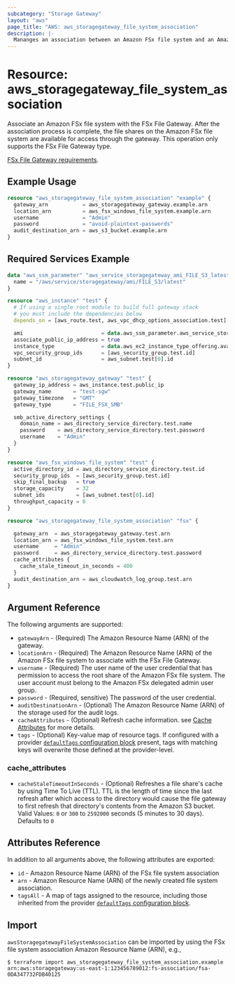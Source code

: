 ```yaml
---
subcategory: "Storage Gateway"
layout: "aws"
page_title: "AWS: aws_storagegateway_file_system_association"
description: |-
  Mananges an association between an Amazon FSx file system and an Amazon FSx File Gateway.
---
```


# Resource: aws_storagegateway_file_system_association

Associate an Amazon FSx file system with the FSx File Gateway. After the association process is complete, the file shares on the Amazon FSx file system are available for access through the gateway. This operation only supports the FSx File Gateway type.

[FSx File Gateway requirements](https://docs.aws.amazon.com/filegateway/latest/filefsxw/Requirements.html).

## Example Usage

```terraform
resource "aws_storagegateway_file_system_association" "example" {
  gateway_arn           = aws_storagegateway_gateway.example.arn
  location_arn          = aws_fsx_windows_file_system.example.arn
  username              = "Admin"
  password              = "avoid-plaintext-passwords"
  audit_destination_arn = aws_s3_bucket.example.arn
}
```

## Required Services Example

```terraform
data "aws_ssm_parameter" "aws_service_storagegateway_ami_FILE_S3_latest" {
  name = "/aws/service/storagegateway/ami/FILE_S3/latest"
}

resource "aws_instance" "test" {
  # If using a single root module to build full gateway stack
  # you must include the dependencies below
  depends_on = [aws_route.test, aws_vpc_dhcp_options_association.test]

  ami                         = data.aws_ssm_parameter.aws_service_storagegateway_ami_FILE_S3_latest.value
  associate_public_ip_address = true
  instance_type               = data.aws_ec2_instance_type_offering.available.instance_type
  vpc_security_group_ids      = [aws_security_group.test.id]
  subnet_id                   = aws_subnet.test[0].id
}

resource "aws_storagegateway_gateway" "test" {
  gateway_ip_address = aws_instance.test.public_ip
  gateway_name       = "test-sgw"
  gateway_timezone   = "GMT"
  gateway_type       = "FILE_FSX_SMB"

  smb_active_directory_settings {
    domain_name = aws_directory_service_directory.test.name
    password    = aws_directory_service_directory.test.password
    username    = "Admin"
  }
}

resource "aws_fsx_windows_file_system" "test" {
  active_directory_id = aws_directory_service_directory.test.id
  security_group_ids  = [aws_security_group.test.id]
  skip_final_backup   = true
  storage_capacity    = 32
  subnet_ids          = [aws_subnet.test[0].id]
  throughput_capacity = 8
}

resource "aws_storagegateway_file_system_association" "fsx" {

  gateway_arn  = aws_storagegateway_gateway.test.arn
  location_arn = aws_fsx_windows_file_system.test.arn
  username     = "Admin"
  password     = aws_directory_service_directory.test.password
  cache_attributes {
    cache_stale_timeout_in_seconds = 400
  }
  audit_destination_arn = aws_cloudwatch_log_group.test.arn
}
```

## Argument Reference

The following arguments are supported:

* `gatewayArn` - (Required) The Amazon Resource Name (ARN) of the gateway.
* `locationArn` - (Required) The Amazon Resource Name (ARN) of the Amazon FSx file system to associate with the FSx File Gateway.
* `username` - (Required) The user name of the user credential that has permission to access the root share of the Amazon FSx file system. The user account must belong to the Amazon FSx delegated admin user group.
* `password` - (Required, sensitive) The password of the user credential.
* `auditDestinationArn` - (Optional) The Amazon Resource Name (ARN) of the storage used for the audit logs.
* `cacheAttributes` - (Optional) Refresh cache information. see [Cache Attributes](#cache_attributes) for more details.
* `tags` - (Optional) Key-value map of resource tags. If configured with a provider [`defaultTags` configuration block](https://registry.terraform.io/providers/hashicorp/aws/latest/docs#default_tags-configuration-block) present, tags with matching keys will overwrite those defined at the provider-level.

### cache_attributes

* `cacheStaleTimeoutInSeconds` - (Optional) Refreshes a file share's cache by using Time To Live (TTL).
 TTL is the length of time since the last refresh after which access to the directory would cause the file gateway
  to first refresh that directory's contents from the Amazon S3 bucket. Valid Values: `0` or `300` to `2592000` seconds (5 minutes to 30 days). Defaults to `0`

## Attributes Reference

In addition to all arguments above, the following attributes are exported:

* `id` - Amazon Resource Name (ARN) of the FSx file system association
* `arn` - Amazon Resource Name (ARN) of the newly created file system association.
* `tagsAll` - A map of tags assigned to the resource, including those inherited from the provider [`defaultTags` configuration block](https://registry.terraform.io/providers/hashicorp/aws/latest/docs#default_tags-configuration-block).

## Import

`awsStoragegatewayFileSystemAssociation` can be imported by using the FSx file system association Amazon Resource Name (ARN), e.g.,

```
$ terraform import aws_storagegateway_file_system_association.example arn:aws:storagegateway:us-east-1:123456789012:fs-association/fsa-0DA347732FDB40125
```

<!-- cache-key: cdktf-0.17.0-pre.15 input-545516ac7e31bb4fb38065981df8e26692b3a4e9d9f7472dd7076d1069cb7447 -->